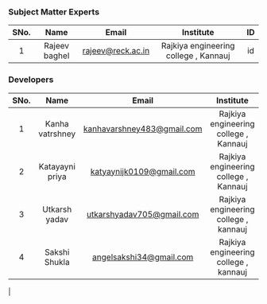 <!-- Remove all lines above this line before making changes to the file -->
### Subject Matter Experts
| SNo. | Name | Email | Institute | ID |
| :---: | :---: | :---: | :---: | :---: |
| 1  | Rajeev baghel  | rajeev@reck.ac.in | Rajkiya engineering college , Kannauj | id |

### Developers
| SNo. | Name | Email | Institute | ID |
| :---: | :---: | :---: | :---: | :---: |
| 1 | Kanha vatrshney | kanhavarshney483@gmail.com | Rajkiya engineering college , Kannauj | kanhavarshney1 |
| 2 | Katayayni priya  | katyaynijk0109@gmail.com | Rajkiya engineering college , Kannauj | katyaynipriya1 |
| 3 | Utkarsh yadav | utkarshyadav705@gmail.com |Rajkiya engineering college , kannauj | utkarshyadav494 |
| 4 | Sakshi Shukla | angelsakshi34@gmail.com |Rajkiya engineering college , kannauj | sakshishukla14
|
